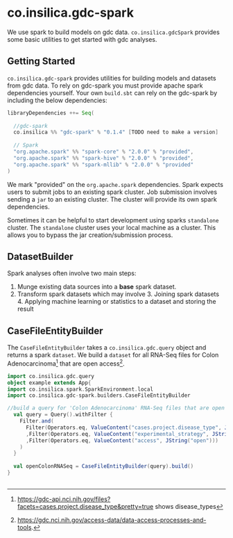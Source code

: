# co.insilica.gdc-spark
  We use spark to build models on gdc data. `co.insilica.gdcSpark` provides some basic utilities to get started with gdc analyses. 

## Getting Started
  `co.insilica.gdc-spark` provides utilities for building models and datasets from gdc data.  To rely on gdc-spark you must provide apache spark dependencies yourself.  Your own `build.sbt` can rely on the gdc-spark by including the below dependencies:
  
```scala
libraryDependencies ++= Seq(
  
  //gdc-spark
  co.insilica %% "gdc-spark" % "0.1.4" [TODO need to make a version]
  
  // Spark
  "org.apache.spark" %% "spark-core" % "2.0.0" % "provided",
  "org.apache.spark" %% "spark-hive" % "2.0.0" % "provided",
  "org.apache.spark" %% "spark-mllib" % "2.0.0" % "provided"
)
```
We mark "provided" on the `org.apache.spark` dependencies. Spark expects users to submit jobs to an existing spark cluster.  Job submission involves sending a `jar` to an existing cluster. The cluster will provide its own spark dependencies. 

Sometimes it can be helpful to start development using sparks `standalone` cluster. The `standalone` cluster uses your local machine as a cluster.  This allows you to bypass the jar creation/submission process. 

## DatasetBuilder
  Spark analyses often involve two main steps:
  
  1. Munge existing data sources into a **base** spark dataset.
  2. Transform spark datasets which may involve
    3. Joining spark datasets
    4. Applying machine learning or statistics to a dataset and storing the result
  
## CaseFileEntityBuilder
  The `CaseFileEntityBuilder` takes a `co.insilica.gdc.query` object and returns a spark `dataset`. We build a `dataset` for all RNA-Seq files for Colon Adenocarcinoma[^facet_search] that are open access[^gdc_access].

```scala
import co.insilica.gdc.query
object example extends App{
import co.insilica.spark.SparkEnvironment.local
import co.insilica.gdc-spark.builders.CaseFileEntityBuilder

//build a query for 'Colon Adenocarcinoma' RNA-Seq files that are open access
  val query = Query().withFilter {
    Filter.and(
      Filter(Operators.eq, ValueContent("cases.project.disease_type", JString("Colon Adenocarcinoma")))
      ,Filter(Operators.eq, ValueContent("experimental_strategy", JString("RNA-Seq")))
      ,Filter(Operators.eq, ValueContent("access", JString("open")))
    )
  }
  
  val openColonRNASeq = CaseFileEntityBuilder(query).build()
}
```
##
[^gdc_access]: https://gdc.nci.nih.gov/access-data/data-access-processes-and-tools.
[^facet_search]: https://gdc-api.nci.nih.gov/files?facets=cases.project.disease_type&pretty=true shows disease_types